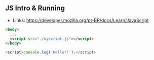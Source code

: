 ## JS Intro & Running

- Links:
https://developer.mozilla.org/pt-BR/docs/Learn/JavaScript


```html
<body>
  ...
  <script src="./myscript.js"></script>
</body>
```

```javascript
<script>console.log('Hello!!');</script>
```
